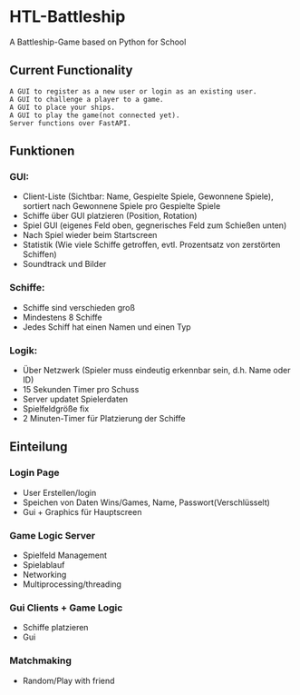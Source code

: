 # HTL-Battleship
A Battleship-Game based on Python for School

## Current Functionality
```
A GUI to register as a new user or login as an existing user.
A GUI to challenge a player to a game.
A GUI to place your ships.
A GUI to play the game(not connected yet).
Server functions over FastAPI.

```

## Funktionen
### GUI:
* Client-Liste (Sichtbar: Name, Gespielte Spiele, Gewonnene Spiele), sortiert nach Gewonnene Spiele pro Gespielte Spiele
* Schiffe über GUI platzieren (Position, Rotation)
* Spiel GUI (eigenes Feld oben, gegnerisches Feld zum Schießen unten)
* Nach Spiel wieder beim Startscreen
* Statistik (Wie viele Schiffe getroffen, evtl. Prozentsatz von zerstörten Schiffen)
* Soundtrack und Bilder
### Schiffe:
* Schiffe sind verschieden groß
* Mindestens 8 Schiffe
* Jedes Schiff hat einen Namen und einen Typ
### Logik:
* Über Netzwerk (Spieler muss eindeutig erkennbar sein, d.h. Name oder ID)
* 15 Sekunden Timer pro Schuss 
* Server updatet Spielerdaten
* Spielfeldgröße fix
* 2 Minuten-Timer für Platzierung der Schiffe

## Einteilung
### Login Page
* User Erstellen/login
* Speichen von Daten Wins/Games, Name, Passwort(Verschlüsselt)
* Gui + Graphics für Hauptscreen

### Game Logic Server
* Spielfeld Management
* Spielablauf
* Networking
* Multiprocessing/threading

### Gui Clients + Game Logic
* Schiffe platzieren
* Gui

### Matchmaking
* Random/Play with friend
